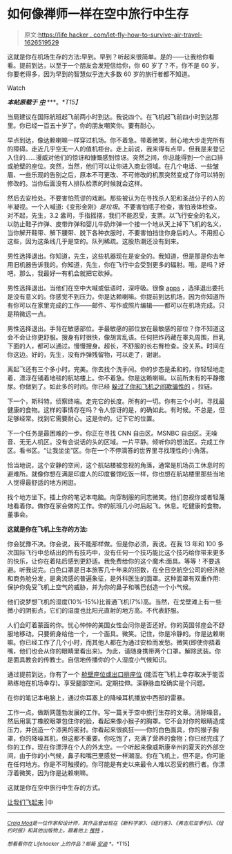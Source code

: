 # 如何像禅师一样在空中旅行中生存

> 原文:[https://life hacker . com/let-fly-how-to-survive-air-travel-1626519529](https://lifehacker.com/lets-fly-how-to-survive-air-travel-1626519529)

这就是你在机场生存的方法:早到。早到？听起来很简单。是的——让我给你看看。提前到达，以至于一个朋友会发短信给你，你 60 岁了？不，你不是 60 岁，你要老得多，因为早到的智慧似乎连大多数 60 岁的旅行者都不知道。

Watch

***本帖原载于*** [***中***](https://medium.com/message/lets-fly-d566ecd35678) ***。**T15】*

当局建议在国际航班起飞前两小时到达。我说四个。在飞机起飞前四小时到达那里。你已经一百五十岁了。你的朋友嘲笑你。要有耐心。

早点到达，像达赖喇嘛一样穿过机场。你不着急。带着微笑，耐心地大步走完所有的障碍。走近几乎空无一人的值机柜台。走上前说，我来得有点早，但我是来登记入住的……漫威对他们的惊讶和慷慨感到惊讶。突然之间，你总能得到一个出口排或舱壁的座位。突然，当然，他们可以让你进入商业领域。在几个电话、一些皱眉、一些乐观的告别之后，原本不可更改、不可修改的机票突然变成了你可以特别修改的。当你后面没有人排队检票的时候就会这样。

然后去安检处。不要害怕荒谬的戏剧。那些被认为在寻找杀人犯和圣战分子的人的半凝视。一个人喊道:《变形金刚》*是垃圾*。不要害怕瓶子检查，害怕液体检查。对不起，先生，3.2 盎司，手指摇摆，我们不能忍受，支票。以飞行安全的名义，以防止鞋子炸弹、皮带炸弹和婴儿牛奶炸弹一个接一个地从天上掉下飞机的名义，当你解开鞋带、解下腰带、脱下各种衣服时，不要害怕挡住你身后的人。不用担心这些，因为这条线几乎是空的。队列稀疏。这股热潮还没有到来。

男性选择退出。你知道，先生，这些机器现在是安全的。我知道，但是那是你去年用旧机器告诉我的。你知道，先生，你在飞行中会受到更多的辐射。哦，是吗？好吧，那么，我最好一有机会就把它砍掉。

男性选择退出。当他们在空中大喊或低语时，深呼吸。很像 [apps](https://medium.com/message/how-are-apps-made-e9fe65448670) ，选择退出委托是没有意义的。你感觉不到压力。你是达赖喇嘛。你提前到达机场，因为你知道所有你可以在家里完成的工作——邮件、写作或照片编辑——都可以在机场完成。只是稍微远一点。

男性选择退出。手背在敏感部位。手最敏感的部位放在最敏感的部位？你不知道这会不会让你更舒服。搜身有时很快，像胡言乱语。任何把炸药藏在睾丸周围，巨乳下面的人，都可以通过。慢慢搜身。超长，不舒服的长右臀检查。没关系。时间在你这边。好的，先生，没有炸弹残留物，可以走了，谢谢。

离起飞还有三个多小时。完美。你去找个洗手间。你的步态是柔和的，你轻轻地走着，漂浮在铺着地毯的航站楼上。你不着急。你是达赖喇嘛。以前所未有的平静撒尿。你做到了。如此多的时间。你已经 [躲过了你和飞机之间欺骗性的](https://lifehacker.com/how-to-make-the-airport-less-crappy-and-more-fun-1463588427) 。拉链。

下一个，斯科特。侦察终端。走完它的长度。所有的一切。你有三个小时。寻找最健康的食物。这样的事情存在吗？令人惊讶的是，的确如此。有时候。不总是，但足够经常。找到它需要耐心。这是你的。记下它的位置。

下一个任务是最困难的一步。你正在寻找 CNN 自由区。MSNBC 自由区。无噪音、无无人机区。没有会说话的头的区域。一片平静。倾听你的想法区。完成工作区。看书区。“让我坐坐”区。你在一个不停滴答的世界里寻找理性的小角落。

恰当地说，这个安静的空间，这个航站楼被忽视的角落，通常是机场员工休息时的避难所。就像你想在满是印度人的印度餐馆吃饭一样，你也想在航站楼里那些当地人觉得最舒适的地方闲逛。

找个地方坐下。插上你的笔记本电脑。向穿制服的同志微笑。他们忽视你或者轻蔑地看着你。做你在家会做的工作。你的航班几小时后起飞。休息。吃健康的食物。董事会。

**这就是你在飞机上生存的方法:**

你会犹豫不决。你会说，我不能那样做。但是你必须，我说。在我 13 年和 100 多次国际飞行中总结出的所有技巧中，没有任何一个技巧能比这个技巧给你带来更多的快乐，让你在着陆后感到更舒适。我免费给你的这个魔术:面具。等等！不要逃避。听我说完。白色口罩是日本旅客几十年来的招数，在全日空航空公司的经济舱和商务舱分发，是禽流感的普遍象征，是外科医生的面罩。这种面罩有双重作用:保护你免受飞机上空气的威胁，并为你的鼻子和嘴巴创造一个小气候。

他们说梦想飞机的湿度(10%-15%)比普通飞机(7%)高。当然，在戈壁滩上有一些微小的阴影点，它们的湿度也比阳光直射的地方高。不代表舒服。

人们会盯着蒙面的你。忧心忡忡的美国女性会问你是否还好。你的英国邻座会不舒服地移动。只要俯身给他一个，一个面具。微笑。记住，你是冷静的。你是达赖喇嘛。你已经工作了几个小时，而其他人都在为通过安检而发愁。微笑(即使你捂着嘴，他们也会从你的眼睛里看出来)。为此，请随身携带两个口罩。解除武装。你是面具教会的传教士。自信地传播你的个人湿度小气候知识。

通过提前到达，你有了一个 [舱壁座位或出口排座位](https://lifehacker.com/how-to-survive-a-long-haul-flight-with-finesse-1551468782) (能否在飞机上幸存取决于能否熟练地在机场幸存)。享受腿部空间。定期拉伸。深静脉血栓确实是个问题。

在你的笔记本电脑上，通过你耳塞上的降噪耳机播放中西部的雷暴。

工作一点。做断网蓬勃发展的工作。写一篇关于空中旅行生存的文章。消除噪音。然后用氯丁橡胶眼罩包住你的脸，看起来像小猴子的胸罩。它不会对你的眼睛造成压力，并创造一个漆黑的密封。你看起来很疯狂——你的白色面具，你的猴子胸罩，你的降噪耳机，但这都不重要。你吃饱了，充满了营养的食物；你已经完成了你的工作，现在你漂浮在个人的外太空。一个听起来像威斯康辛州的夏天的外部空间，由于你的小气候，鼻子和嘴巴里感觉一样潮湿。你在飞机上，但不是。你可能在任何地方。你是不可触摸的。你可能是有史以来最令人难以忍受的旅行者。你漂浮着微笑，因为你是达赖喇嘛。

这就是你在空中旅行中生存的方式。

[让我们飞起来](https://medium.com/message/lets-fly-d566ecd35678) |中

* * *

[<small>*Craig Mod*</small>](http://craigmod.com/)<small>*是一位作家和设计师，其作品曾出现在《新科学家》、《纽约客》、《弗吉尼亚季刊》、《纽约时报》和其他出版物上。跟着他上*</small> [<small>*推特*</small>](https://twitter.com/craigmod) <small>*。*</small>

<small>*想看看你在 Lifehacker 上的作品？邮箱*</small> [<small>*安迪*</small>](mailto:andy@lifehacker.com) <small>*。*T15】</small>